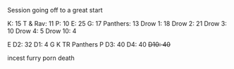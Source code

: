Session going off to a great start

K: 15
T & Rav: 11
P: 10
E: 25
G: 17
Panthers: 13
Drow 1: 18
Drow 2: 21
Drow 3: 10
Drow 4: 5
Drow 10: 4

E
D2: 32
D1: 4
G
K
TR
Panthers
P
D3: 40
D4: 40
~~D10: 40~~

incest furry porn death
